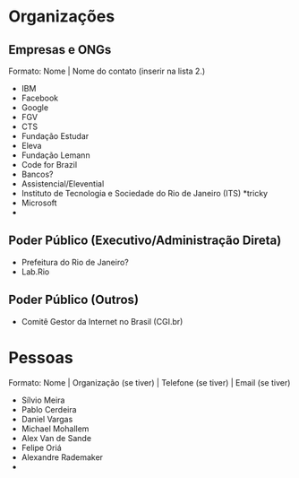 # Organizações

## Empresas e ONGs

Formato: Nome | Nome do contato (inserir na lista 2.)

- IBM
- Facebook
- Google
- FGV
- CTS
- Fundação Estudar
- Eleva
- Fundação Lemann
- Code for Brazil
- Bancos? 
- Assistencial/Elevential
- Instituto de Tecnologia e Sociedade do Rio de Janeiro (ITS) *tricky
- Microsoft
- 

## Poder Público (Executivo/Administração Direta)

- Prefeitura do Rio de Janeiro?
- Lab.Rio

## Poder Público (Outros)

- Comitê Gestor da Internet no Brasil (CGI.br)






# Pessoas

Formato: Nome | Organização (se tiver) | Telefone (se tiver) | Email (se tiver)

- Sílvio Meira
- Pablo Cerdeira
- Daniel Vargas
- Michael Mohallem
- Alex Van de Sande
- Felipe Oriá
- Alexandre Rademaker
- 
